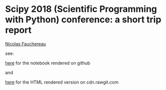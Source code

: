 # Scipy 2018 (Scientific Programming with Python) conference: a short trip report

[Nicolas Fauchereau](mailto:nicolas.fauchereau@niwa.co.nz)

see: 

[here](https://github.com/nicolasfauchereau/Scipy2018_NIWA/blob/master/Scipy_2018_NIWA.ipynb) for the notebook rendered on github

and 

[here](https://cdn.rawgit.com/nicolasfauchereau/Scipy2018_NIWA/master/Scipy_2018_NIWA.slides.html) for the HTML rendered version on cdn.rawgit.com
